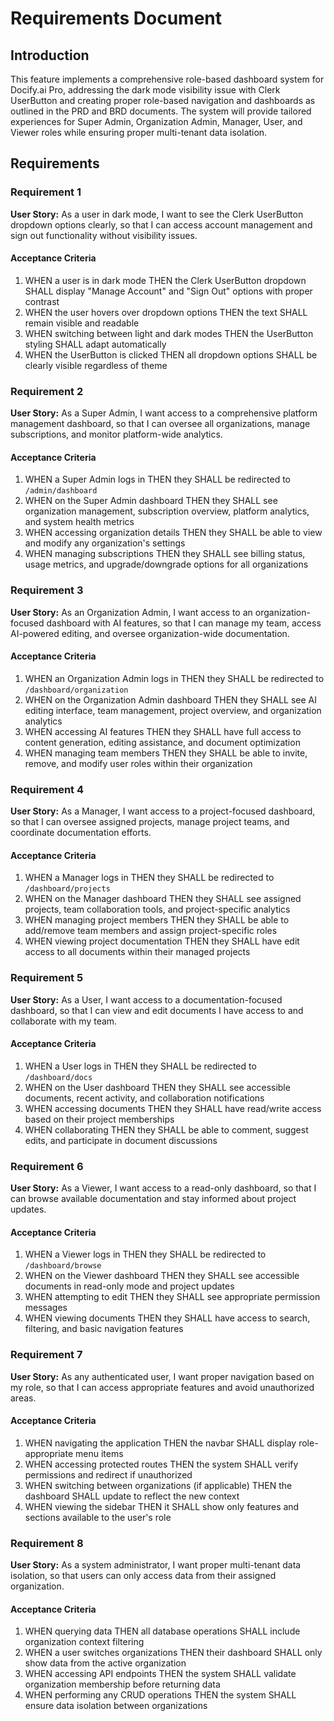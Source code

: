# Requirements Document

## Introduction

This feature implements a comprehensive role-based dashboard system for Docify.ai Pro, addressing the dark mode visibility issue with Clerk UserButton and creating proper role-based navigation and dashboards as outlined in the PRD and BRD documents. The system will provide tailored experiences for Super Admin, Organization Admin, Manager, User, and Viewer roles while ensuring proper multi-tenant data isolation.

## Requirements

### Requirement 1

**User Story:** As a user in dark mode, I want to see the Clerk UserButton dropdown options clearly, so that I can access account management and sign out functionality without visibility issues.

#### Acceptance Criteria

1. WHEN a user is in dark mode THEN the Clerk UserButton dropdown SHALL display "Manage Account" and "Sign Out" options with proper contrast
2. WHEN the user hovers over dropdown options THEN the text SHALL remain visible and readable
3. WHEN switching between light and dark modes THEN the UserButton styling SHALL adapt automatically
4. WHEN the UserButton is clicked THEN all dropdown options SHALL be clearly visible regardless of theme

### Requirement 2

**User Story:** As a Super Admin, I want access to a comprehensive platform management dashboard, so that I can oversee all organizations, manage subscriptions, and monitor platform-wide analytics.

#### Acceptance Criteria

1. WHEN a Super Admin logs in THEN they SHALL be redirected to `/admin/dashboard`
2. WHEN on the Super Admin dashboard THEN they SHALL see organization management, subscription overview, platform analytics, and system health metrics
3. WHEN accessing organization details THEN they SHALL be able to view and modify any organization's settings
4. WHEN managing subscriptions THEN they SHALL see billing status, usage metrics, and upgrade/downgrade options for all organizations

### Requirement 3

**User Story:** As an Organization Admin, I want access to an organization-focused dashboard with AI features, so that I can manage my team, access AI-powered editing, and oversee organization-wide documentation.

#### Acceptance Criteria

1. WHEN an Organization Admin logs in THEN they SHALL be redirected to `/dashboard/organization`
2. WHEN on the Organization Admin dashboard THEN they SHALL see AI editing interface, team management, project overview, and organization analytics
3. WHEN accessing AI features THEN they SHALL have full access to content generation, editing assistance, and document optimization
4. WHEN managing team members THEN they SHALL be able to invite, remove, and modify user roles within their organization

### Requirement 4

**User Story:** As a Manager, I want access to a project-focused dashboard, so that I can oversee assigned projects, manage project teams, and coordinate documentation efforts.

#### Acceptance Criteria

1. WHEN a Manager logs in THEN they SHALL be redirected to `/dashboard/projects`
2. WHEN on the Manager dashboard THEN they SHALL see assigned projects, team collaboration tools, and project-specific analytics
3. WHEN managing project members THEN they SHALL be able to add/remove team members and assign project-specific roles
4. WHEN viewing project documentation THEN they SHALL have edit access to all documents within their managed projects

### Requirement 5

**User Story:** As a User, I want access to a documentation-focused dashboard, so that I can view and edit documents I have access to and collaborate with my team.

#### Acceptance Criteria

1. WHEN a User logs in THEN they SHALL be redirected to `/dashboard/docs`
2. WHEN on the User dashboard THEN they SHALL see accessible documents, recent activity, and collaboration notifications
3. WHEN accessing documents THEN they SHALL have read/write access based on their project memberships
4. WHEN collaborating THEN they SHALL be able to comment, suggest edits, and participate in document discussions

### Requirement 6

**User Story:** As a Viewer, I want access to a read-only dashboard, so that I can browse available documentation and stay informed about project updates.

#### Acceptance Criteria

1. WHEN a Viewer logs in THEN they SHALL be redirected to `/dashboard/browse`
2. WHEN on the Viewer dashboard THEN they SHALL see accessible documents in read-only mode and project updates
3. WHEN attempting to edit THEN they SHALL see appropriate permission messages
4. WHEN viewing documents THEN they SHALL have access to search, filtering, and basic navigation features

### Requirement 7

**User Story:** As any authenticated user, I want proper navigation based on my role, so that I can access appropriate features and avoid unauthorized areas.

#### Acceptance Criteria

1. WHEN navigating the application THEN the navbar SHALL display role-appropriate menu items
2. WHEN accessing protected routes THEN the system SHALL verify permissions and redirect if unauthorized
3. WHEN switching between organizations (if applicable) THEN the dashboard SHALL update to reflect the new context
4. WHEN viewing the sidebar THEN it SHALL show only features and sections available to the user's role

### Requirement 8

**User Story:** As a system administrator, I want proper multi-tenant data isolation, so that users can only access data from their assigned organization.

#### Acceptance Criteria

1. WHEN querying data THEN all database operations SHALL include organization context filtering
2. WHEN a user switches organizations THEN their dashboard SHALL only show data from the active organization
3. WHEN accessing API endpoints THEN the system SHALL validate organization membership before returning data
4. WHEN performing any CRUD operations THEN the system SHALL ensure data isolation between organizations